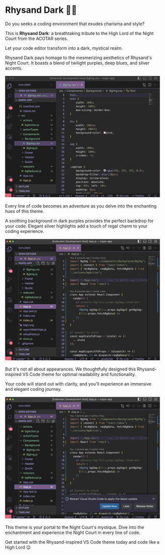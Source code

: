 # Rhysand Dark 🧝🏻

Do you seeks a coding environment that exudes charisma and style? 

This is **Rhysand Dark**: a breathtaking tribute to the High Lord of the Night Court from the ACOTAR series.

Let your code editor transform into a dark, mystical realm. 

Rhysand Dark pays homage to the mesmerizing aesthetics of Rhysand's Night Court. It boasts a blend of twilight purples, deep blues, and silver accents.
<br><br>
<img src="assets/custom-vscode-theme-rhysand.png" alt="">
<br><br>
Every line of code becomes an adventure as you delve into the enchanting hues of this theme. 

A soothing background in dark purples provides the perfect backdrop for your code. Elegant silver highlights add a touch of regal charm to your coding experience.
<br><br>
<img src="assets/rhysand-vscode-color-theme.png" alt="">
<br><br>
But it's not all about appearances. We thoughtfully designed this Rhysand-inspired VS Code theme for optimal readability and functionality.

Your code will stand out with clarity, and you'll experience an immersive and elegant coding journey.
<br><br>
<img src="assets/dark-vscode-theme-custom.png" alt="">
<br><br>
This theme is your portal to the Night Court's mystique. Dive into the enchantment and experience the Night Court in every line of code. 

Get started with the Rhysand-inspired VS Code theme today and code like a High Lord 😉

